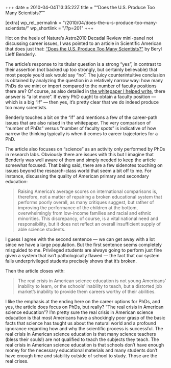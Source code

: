 +++
date = 2010-04-04T13:35:22Z
title = "“Does the U.S. Produce Too Many Scientists?”"

[extra]
wp_rel_permalink = "/2010/04/does-the-u-s-produce-too-many-scientists/"
wp_shortlink = "/?p=201"
+++

Hot on the heels of Nature’s Astro2010 Decadal Review mini-panel not
discussing career issues, I was pointed to an article in Scientific American
that does just that:
[“Does the U.S. Produce Too Many Scientists?”](http://www.scientificamerican.com/article.cfm?id=does-the-us-produce-too-m)
by Beryl Lieff Benderly.

The article’s response to its titular question is a strong “yes”, in contrast
to their assertion (not backed up too strongly, but certainly believable) that
most people you’d ask would say “no”. The juicy counterintuitive conclusion is
obtained by analyzing the question in a relatively narrow way: how many PhDs
do we mint or import compared to the number of faculty positions there are? Of
course, as also detailed in
[the whitepaper I helped write](http://arxiv.org/abs/0904.2571), there answer
is “a lot more”. If every PhD ought to obtain a faculty position — which is a
big “if” — then yes, it’s pretty clear that we do indeed produce too many
scientists.

Benderly touches a bit on the “if” and mentions a few of the career-path
issues that are also raised in the whitepaper. The very comparison of “number
of PhDs” versus “number of faculty spots” is indicative of how narrow the
thinking typically is when it comes to career trajectories for a PhD.

The article also focuses on “science” as an activity only performed by
PhDs in research labs. Obviously there are issues with this but I imagine that
Benderly was well aware of them and simply needed to keep the article somewhat
focused. That being said, there are a few sidenotes touching on issues beyond
the research-class world that seem a bit off to me. For instance, discussing
the quality of American primary and secondary education:

> Raising America’s average scores on international comparisons is, therefore,
> not a matter of repairing a broken educational system that performs poorly
> overall, as many critiques suggest, but rather of improving the performance
> of the children at the bottom, overwhelmingly from low-income families and
> racial and ethnic minorities. This discrepancy, of course, is a vital
> national need and responsibility, but it does not reflect an overall
> insufficient supply of able science students.

I guess I agree with the second sentence — we can get away with a lot since we
have a large population. But the first sentence seems completely misguided to
me. Privileged students are always going to perform just fine given a system
that isn’t pathologically flawed — the fact that our system fails
underprivileged students precisely shows that it’s broken.

Then the article closes with:

> The real crisis in American science education is not young Americans’
> inability to learn, or the schools’ inability to teach, but a distorted job
> market’s inability to provide them careers worthy of their abilities.

I like the emphasis at the ending here on the career options for PhDs, and
yes, the article does focus on PhDs, but really? “The real crisis in American
science education”? I’m pretty sure the real crisis in American science
education is that most Americans have a shockingly poor grasp of the basic
facts that science has taught us about the natural world and a profound
ignorance regarding how and why the scientific process is successful. The real
crisis in American science education is that many science teachers (bless
their souls!) are not qualified to teach the subjects they teach. The real
crisis in American science education is that schools don’t have enough money
for the necessary educational materials and many students don’t have enough
time and stability outside of school to study. Those are the real crises.
